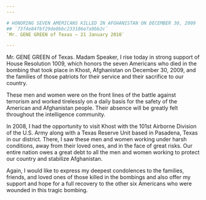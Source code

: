 ```yaml
---
---

# HONORING SEVEN AMERICANS KILLED IN AFGHANISTAN ON DECEMBER 30, 2009
## `73f4e84fbf29de0bbc233186e7a9bb2c`
`Mr. GENE GREEN of Texas — 21 January 2010`

---
```



Mr. GENE GREEN of Texas. Madam Speaker, I rise today in strong 
support of House Resolution 1009, which honors the seven Americans who 
died in the bombing that took place in Khost, Afghanistan on December 
30, 2009, and the families of those patriots for their service and 
their sacrifice to our country.

These men and women were on the front lines of the battle against 
terrorism and worked tirelessly on a daily basis for the safety of the 
American and Afghanistan people. Their absence will be greatly felt 
throughout the intelligence community.

In 2008, I had the opportunity to visit Khost with the 101st Airborne 
Division of the U.S. Army along with a Texas Reserve Unit based in 
Pasadena, Texas in our district. There, I saw these men and women 
working under harsh conditions, away from their loved ones, and in the 
face of great risks. Our entire nation owes a great debt to all the men 
and women working to protect our country and stabilize Afghanistan.

Again, I would like to express my deepest condolences to the 
families, friends, and loved ones of those killed in the bombings and 
also offer my support and hope for a full recovery to the other six 
Americans who were wounded in this tragic bombing.


